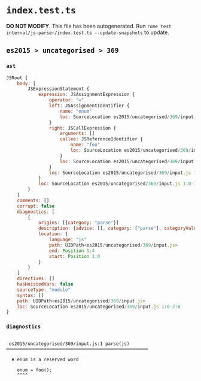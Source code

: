# `index.test.ts`

**DO NOT MODIFY**. This file has been autogenerated. Run `rome test internal/js-parser/index.test.ts --update-snapshots` to update.

## `es2015 > uncategorised > 369`

### `ast`

```javascript
JSRoot {
	body: [
		JSExpressionStatement {
			expression: JSAssignmentExpression {
				operator: "="
				left: JSAssignmentIdentifier {
					name: "enum"
					loc: SourceLocation es2015/uncategorised/369/input.js 1:0-1:4 (enum)
				}
				right: JSCallExpression {
					arguments: []
					callee: JSReferenceIdentifier {
						name: "foo"
						loc: SourceLocation es2015/uncategorised/369/input.js 1:7-1:10 (foo)
					}
					loc: SourceLocation es2015/uncategorised/369/input.js 1:7-1:12
				}
				loc: SourceLocation es2015/uncategorised/369/input.js 1:0-1:12
			}
			loc: SourceLocation es2015/uncategorised/369/input.js 1:0-1:13
		}
	]
	comments: []
	corrupt: false
	diagnostics: [
		{
			origins: [{category: "parse"}]
			description: {advice: [], category: ["parse"], categoryValue: "js", message: ["enum", RAW_MARKUP {value: " is a reserved word"}]}
			location: {
				language: "js"
				path: UIDPath<es2015/uncategorised/369/input.js>
				end: Position 1:4
				start: Position 1:0
			}
		}
	]
	directives: []
	hasHoistedVars: false
	sourceType: "module"
	syntax: []
	path: UIDPath<es2015/uncategorised/369/input.js>
	loc: SourceLocation es2015/uncategorised/369/input.js 1:0-2:0
}
```

### `diagnostics`

```

 es2015/uncategorised/369/input.js:1 parse(js) ━━━━━━━━━━━━━━━━━━━━━━━━━━━━━━━━━━━━━━━━━━━━━━━━━━━━━

  ✖ enum is a reserved word

    enum = foo();
    ^^^^


```
